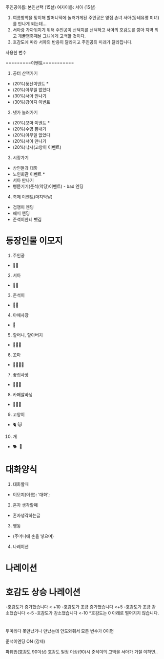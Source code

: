 주인공이름: 본인선택 (15살)
여자이름: 서아 (15살)

1. 여름방학을 맞이해 할머니댁에 놀러가게된 주인공은 옆집 손녀 서아(동네유명 미녀)를 만나게 되는데...
2. 서아랑 가까워지기 위해 주인공이 선택지를 선택하고 서아의 호감도를 쌓아 지역 최고 개꿀잼축제날 그녀에게 고백할 것이다.
3. 호감도에 따라 서아의 반응이 달라지고 주인공의 미래가 달라집니다.

사용한 변수


=========이벤트===========
1. 공터 산책가기
 - (20%)풍선이벤트 *
 - (20%)아무일 없었다
 - (30%)서아 만나기
 - (30%)강아지 이벤트
2. 냇가 놀러가기
 - (20%)꼬마 이벤트 *
 - (20%)수영 뽐내기
 - (20%)아무일 없었다
 - (20%)서아 만나기
 - (20%)낚시(고양이 이벤트)
3. 시장가기
 - 상인들과 대화
 - 노인회관 이벤트 *
 - 서아 만나기
 - 삥뜯기기(준석(악당)이벤트) - bad 엔딩

4. 축제 이벤트(마지막날)
 - 겁쟁이 엔딩
 - 해피 엔딩
 - 준석이한테 뺏김


# 등장인물 이모지
1. 주인공 
- 🧑🏻
2. 서아
- 👩🏻
3. 준석이
- 👦🏻
4. 야채사장
- 🧔
5. 할머니, 할아버지
- 🧓👵👴
6. 꼬마
- 🧒🏻👧🏻
7. 꽃집사장
- 👩🏼‍🦱
8. 카페알바생
- 👩🏻‍🦰
9. 고양이
- 🐈 🐱
10. 개
- 🐕 ︎︎ 🐶

# 대화양식
1. 대화할때
- 이모지(이름): '대화';
2. 혼자 생각할때
- 혼자생각하는글
3. 행동
- (주머니에 손을 넣으며)
4. 나레이션
# 나레이션

# 호감도 상승 나레이션
-호감도가 증가했습니다 < +10
-호감도가 조금 증가했습니다 <+5
-호감도가 조금 감소했습니다 <-5
-호감도가 감소했습니다 <-10 
*호감도는 0 아래로 떨어지지 않습니다.

#
두마리다 못만났거나
만났는데 안도와줘서 모든 변수가 0이면

준석이엔딩 ON (강제)

파훼법(호감도 90이상)
호감도 일정 이상(90)시 준석이의 고백을 서아가 거절
이하면.. 